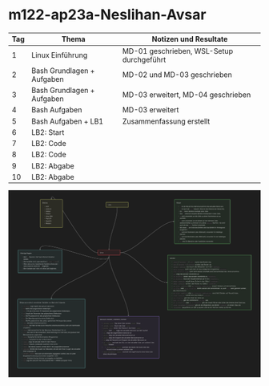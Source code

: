 # m122-ap23a-Neslihan-Avsar

| Tag | Thema | Notizen und Resultate |
| --- | --- | --- |
| 1 | Linux Einführung | MD-01 geschrieben, WSL-Setup durchgeführt |
| 2 | Bash Grundlagen + Aufgaben | MD-02 und MD-03 geschrieben |
| 3 | Bash Grundlagen + Aufgaben | MD-03 erweitert, MD-04 geschrieben |
| 4 | Bash Aufgaben | MD-03 erweitert |
| 5 | Bash Aufgaben + LB1 | Zusammenfassung erstellt |
| 6 | LB2: Start | |
| 7 | LB2: Code | |
| 8 | LB2: Code | |
| 9 | LB2: Abgabe | |
| 10 | LB2: Abgabe | |

![05_Zusammenfassung](05_Zusammenfassung.png)
